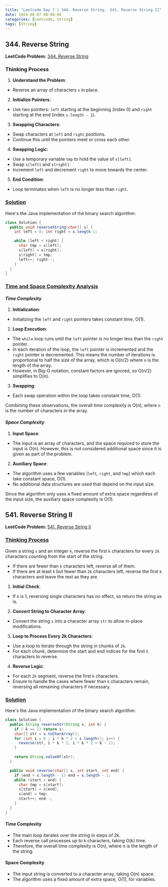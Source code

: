 ```yaml
---
title: "Leetcode Day 7 | 344. Reverse String、 541. Reverse String II"
date: 2024-08-07 00:00:00
categories: [Leetcode, String]
tags: [String]
---
```

## 344. Reverse String
**LeetCode Problem:** [344. Reverse String](https://leetcode.com/problems/reverse-string/description/)

### Thinking Process

1. **Understand the Problem**:
  - Reverse an array of characters `s` in place.

2. **Initialize Pointers**:
  - Use two pointers: `left` starting at the beginning (index 0) and `right` starting at the end (index `s.length - 1`).

3. **Swapping Characters**:
  - Swap characters at `left` and `right` positions.
  - Continue this until the pointers meet or cross each other.

4. **Swapping Logic**:
  - Use a temporary variable `tmp` to hold the value of `s[left]`.
  - Swap `s[left]` and `s[right]`.
  - Increment `left` and decrement `right` to move towards the center.

5. **End Condition**:
  - Loop terminates when `left` is no longer less than `right`.



### <u> Solution </u>

Here's the Java implementation of the binary search algorithm:

```java
class Solution {
  public void reverseString(char[] s) {
    int left = 0; int right = s.length-1;

    while (left < right) {
      char tmp = s[left];
      s[left] = s[right];
      s[right] = tmp;
      left++; right--;
    }
  }
}
```

### <u>Time and Space Complexity Analysis</u>

#### _Time Complexity_
1. **Initialization**:
  - Initializing the `left` and `right` pointers takes constant time, O(1).

2. **Loop Execution**:
  - The `while` loop runs until the `left` pointer is no longer less than the `right` pointer.
  - In each iteration of the loop, the `left` pointer is incremented and the `right` pointer is decremented. This means the number of iterations is proportional to half the size of the array, which is O(n/2) where `n` is the length of the array.
  - However, in Big-O notation, constant factors are ignored, so O(n/2) simplifies to O(n).

3. **Swapping**:
  - Each swap operation within the loop takes constant time, O(1).

Combining these observations, the overall time complexity is O(n), where `n` is the number of characters in the array.

#### _Space Complexity_
1. **Input Space**:
  - The input is an array of characters, and the space required to store the input is O(n). However, this is not considered additional space since it is given as part of the problem.

2. **Auxiliary Space**:
  - The algorithm uses a few variables (`left`, `right`, and `tmp`) which each take constant space, O(1).
  - No additional data structures are used that depend on the input size.

Since the algorithm only uses a fixed amount of extra space regardless of the input size, the auxiliary space complexity is O(1).



## 541. Reverse String II
**LeetCode Problem:** [541. Reverse String II](https://leetcode.com/problems/reverse-string-ii/)


### <u>Thinking Process</u>
Given a string `s` and an integer `k`, reverse the first `k` characters for every `2k` characters counting from the start of the string.

- If there are fewer than `k` characters left, reverse all of them.
- If there are at least `k` but fewer than `2k` characters left, reverse the first `k` characters and leave the rest as they are.


1. **Initial Check**:
  - If `k` is 1, reversing single characters has no effect, so return the string as is.

2. **Convert String to Character Array**:
  - Convert the string `s` into a character array `str` to allow in-place modifications.

3. **Loop to Process Every 2k Characters**:
  - Use a loop to iterate through the string in chunks of `2k`.
  - For each chunk, determine the start and end indices for the first `k` characters to reverse.

4. **Reverse Logic**:
  - For each `2k` segment, reverse the first `k` characters.
  - Ensure to handle the cases where fewer than `k` characters remain, reversing all remaining characters if necessary.


### <u> Solution </u>

Here's the Java implementation of the binary search algorithm:

```java
class Solution {
  public String reverseStr(String s, int k) {
    if ( k == 1) return s;
    char[] str = s.toCharArray();
    for (int i = 0 ; i * k * 2 < s.length(); i++) {
      reverse(str, i * k * 2, i * k * 2 + k - 1);
    }

    return String.valueOf(str);
  }

  public void reverse(char[] s, int start, int end) {
    if (end > s.length - 1) end = s.length - 1;
    while (start < end) {
      char tmp = s[start];
      s[start] = s[end];
      s[end] = tmp;
      start++; end--;
    }
  }
}
```

#### Time Complexity

- The main loop iterates over the string in steps of 2k.
- Each reverse call processes up to k characters, taking O(k) time.
- Therefore, the overall time complexity is O(n), where n is the length of the string.
#### Space Complexity

- The input string is converted to a character array, taking O(n) space.
- The algorithm uses a fixed amount of extra space, O(1), for variables.
